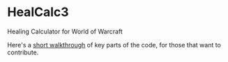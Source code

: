 HealCalc3
=========

Healing Calculator for World of Warcraft

Here's a [short walkthrough](walkthrough.md) of key parts of the code, for those that want to contribute.
